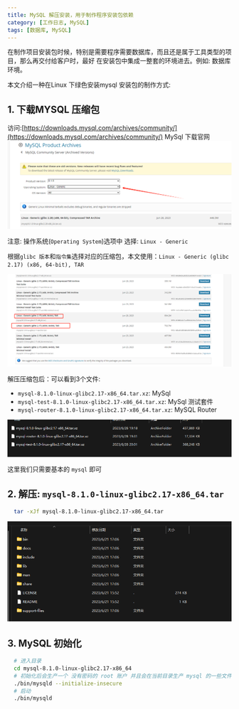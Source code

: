 ```yaml
---
title: MySQL 解压安装，用于制作程序安装包依赖
category: [工作日志, MySQL]
tags: [数据库, MySQL]
---
```


在制作项目安装包时候，特别是需要程序需要数据库，而且还是属于工具类型的项目，那么再交付给客户时，最好
在安装包中集成一整套的环境进去。例如: 数据库环境。

本文介绍一种在Linux 下绿色安装mysql 安装包的制作方式:

## 1. 下载MYSQL 压缩包

访问:[https://downloads.mysql.com/archives/community/](https://downloads.mysql.com/archives/community/) MySql 下载官网
![](../../../assets/posts/工作日志/Mysql/20231220/mysql1.png)

注意: 操作系统(`Operating System`)选项中 选择: `Linux - Generic`

根据`glibc 版本`和`指令集`选择对应的压缩包，本文使用：`Linux - Generic (glibc 2.17) (x86, 64-bit), TAR`

![](../../../assets/posts/工作日志/Mysql/20231220/mysql2.png)

解压压缩包后：可以看到3个文件:
- `mysql-8.1.0-linux-glibc2.17-x86_64.tar.xz`: MySql
- `mysql-test-8.1.0-linux-glibc2.17-x86_64.tar.xz`: MySql 测试套件
- `mysql-router-8.1.0-linux-glibc2.17-x86_64.tar.xz`: MySQL Router

![](../../../assets/posts/工作日志/Mysql/20231220/mysql3.png)

这里我们只需要基本的 `mysql` 即可

## 2. 解压: `mysql-8.1.0-linux-glibc2.17-x86_64.tar`

```bash
  tar -xJf mysql-8.1.0-linux-glibc2.17-x86_64.tar
```

![](../../../assets/posts/工作日志/Mysql/20231220/mysql4.png)

## 3. MySQL 初始化

```bash
  # 进入目录
  cd mysql-8.1.0-linux-glibc2.17-x86_64
  # 初始化后会生产一个 没有密码的 root 账户 并且会在当前目录生产 mysql 的一些文件，例如：data
  ./bin/mysqld --initialize-insecure
  # 启动
  ./bin/mysqld
```
